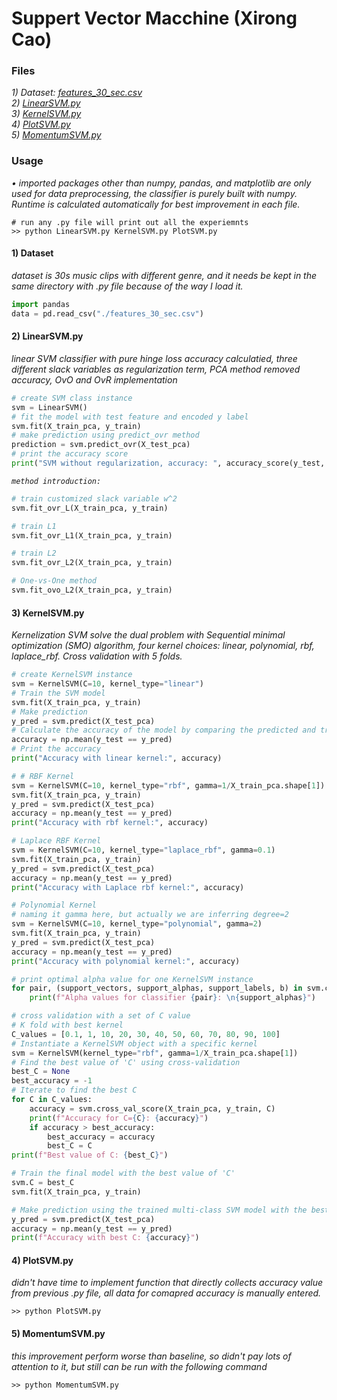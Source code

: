 
# Suppert Vector Macchine (Xirong Cao)


### Files 
*1) Dataset: [features_30_sec.csv](./features_30_sec.csv)* <br>
*2) [LinearSVM.py](./LinearSVM.py)* <br>
*3) [KernelSVM.py](./KernelSVM.py)* <br> 
*4) [PlotSVM.py](./PlotSVM.py)* <br> 
*5) [MomentumSVM.py](./MomentumSVM.py)*

### Usage
*• imported packages other than numpy, pandas, and matplotlib are only used for data preprocessing, the classifier is purely built with numpy. Runtime is calculated automatically for best improvement in each file.* <br>
```shell
# run any .py file will print out all the experiemnts
>> python LinearSVM.py KernelSVM.py PlotSVM.py
```

#### 1) Dataset
*dataset is 30s music clips with different genre, and it needs be kept in the same directory with .py file because of the way I load it.*
```python
import pandas
data = pd.read_csv("./features_30_sec.csv")
```
#### 2) LinearSVM.py
*linear SVM classifier with pure hinge loss accuracy calculatied, three different slack variables as regularization term, PCA method removed accuracy, OvO and OvR implementation*
```python
# create SVM class instance 
svm = LinearSVM()
# fit the model with test feature and encoded y label
svm.fit(X_train_pca, y_train)
# make prediction using predict_ovr method 
prediction = svm.predict_ovr(X_test_pca)
# print the accuracy score 
print("SVM without regularization, accuracy: ", accuracy_score(y_test, prediction))
```
*`method introduction:`* <br>
```python
# train customized slack variable w^2
svm.fit_ovr_L(X_train_pca, y_train)

# train L1
svm.fit_ovr_L1(X_train_pca, y_train)

# train L2
svm.fit_ovr_L2(X_train_pca, y_train)

# One-vs-One method 
svm.fit_ovo_L2(X_train_pca, y_train)
```

#### 3) KernelSVM.py
*Kernelization SVM solve the dual problem with Sequential minimal optimization (SMO) algorithm, four kernel choices: linear, polynomial, rbf, laplace_rbf. Cross validation with 5 folds.*
```python
# create KernelSVM instance
svm = KernelSVM(C=10, kernel_type="linear")
# Train the SVM model
svm.fit(X_train_pca, y_train)
# Make prediction 
y_pred = svm.predict(X_test_pca)
# Calculate the accuracy of the model by comparing the predicted and true labels
accuracy = np.mean(y_test == y_pred)
# Print the accuracy
print("Accuracy with linear kernel:", accuracy)

# # RBF Kernel
svm = KernelSVM(C=10, kernel_type="rbf", gamma=1/X_train_pca.shape[1])
svm.fit(X_train_pca, y_train)
y_pred = svm.predict(X_test_pca)
accuracy = np.mean(y_test == y_pred)
print("Accuracy with rbf kernel:", accuracy)

# Laplace RBF Kernel
svm = KernelSVM(C=10, kernel_type="laplace_rbf", gamma=0.1)
svm.fit(X_train_pca, y_train)
y_pred = svm.predict(X_test_pca)
accuracy = np.mean(y_test == y_pred)
print("Accuracy with Laplace rbf kernel:", accuracy)

# Polynomial Kernel
# naming it gamma here, but actually we are inferring degree=2
svm = KernelSVM(C=10, kernel_type="polynomial", gamma=2)
svm.fit(X_train_pca, y_train)
y_pred = svm.predict(X_test_pca)
accuracy = np.mean(y_test == y_pred)
print("Accuracy with polynomial kernel:", accuracy)

# print optimal alpha value for one KernelSVM instance 
for pair, (support_vectors, support_alphas, support_labels, b) in svm.classifiers.items():
    print(f"Alpha values for classifier {pair}: \n{support_alphas}")

# cross validation with a set of C value 
# K fold with best kernel
C_values = [0.1, 1, 10, 20, 30, 40, 50, 60, 70, 80, 90, 100]
# Instantiate a KernelSVM object with a specific kernel
svm = KernelSVM(kernel_type="rbf", gamma=1/X_train_pca.shape[1])
# Find the best value of 'C' using cross-validation
best_C = None
best_accuracy = -1
# Iterate to find the best C
for C in C_values:
    accuracy = svm.cross_val_score(X_train_pca, y_train, C)
    print(f"Accuracy for C={C}: {accuracy}")
    if accuracy > best_accuracy:
        best_accuracy = accuracy
        best_C = C
print(f"Best value of C: {best_C}")

# Train the final model with the best value of 'C'
svm.C = best_C
svm.fit(X_train_pca, y_train)

# Make prediction using the trained multi-class SVM model with the best value of 'C'
y_pred = svm.predict(X_test_pca)
accuracy = np.mean(y_test == y_pred)
print(f"Accuracy with best C: {accuracy}")
```
#### 4) PlotSVM.py
*didn't have time to implement function that directly collects accuracy value from previous .py file, all data for comapred accuracy is manually entered.*
```shell
>> python PlotSVM.py
```
#### 5) MomentumSVM.py
*this improvement perform worse than baseline, so didn't pay lots of attention to it, but still can be run with the following command*
```shell
>> python MomentumSVM.py
```

